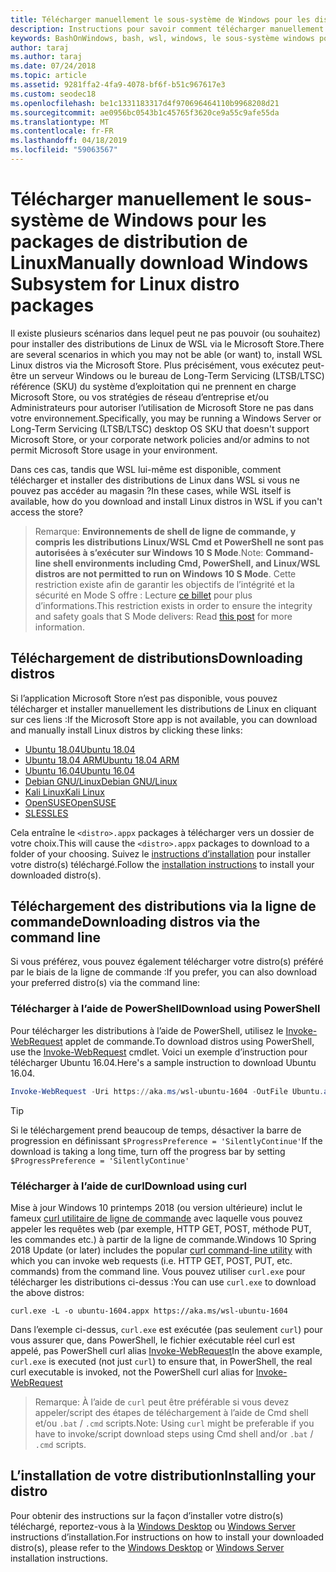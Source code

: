 ```yaml
---
title: Télécharger manuellement le sous-système de Windows pour les distributions de Linux (WSL)
description: Instructions pour savoir comment télécharger manuellement le sous-système de Windows pour les distributions Linux.
keywords: BashOnWindows, bash, wsl, windows, le sous-système windows pour linux, WSL, sous-système windows, distributeur, ubuntu, openSUSE, kali debian, SLES,
author: taraj
ms.author: taraj
ms.date: 07/24/2018
ms.topic: article
ms.assetid: 9281ffa2-4fa9-4078-bf6f-b51c967617e3
ms.custom: seodec18
ms.openlocfilehash: be1c1331183317d4f970696464110b9968208d21
ms.sourcegitcommit: ae0956bc0543b1c45765f3620ce9a55c9afe55da
ms.translationtype: MT
ms.contentlocale: fr-FR
ms.lasthandoff: 04/18/2019
ms.locfileid: "59063567"
---
```

# <a name="manually-download-windows-subsystem-for-linux-distro-packages"></a><span data-ttu-id="e7dc8-104">Télécharger manuellement le sous-système de Windows pour les packages de distribution de Linux</span><span class="sxs-lookup"><span data-stu-id="e7dc8-104">Manually download Windows Subsystem for Linux distro packages</span></span>

<span data-ttu-id="e7dc8-105">Il existe plusieurs scénarios dans lequel peut ne pas pouvoir (ou souhaitez) pour installer des distributions de Linux de WSL via le Microsoft Store.</span><span class="sxs-lookup"><span data-stu-id="e7dc8-105">There are several scenarios in which you may not be able (or want) to, install WSL Linux distros via the Microsoft Store.</span></span> <span data-ttu-id="e7dc8-106">Plus précisément, vous exécutez peut-être un serveur Windows ou le bureau de Long-Term Servicing (LTSB/LTSC) référence (SKU) du système d’exploitation qui ne prennent en charge Microsoft Store, ou vos stratégies de réseau d’entreprise et/ou Administrateurs pour autoriser l’utilisation de Microsoft Store ne pas dans votre environnement.</span><span class="sxs-lookup"><span data-stu-id="e7dc8-106">Specifically, you may be running a Windows Server or Long-Term Servicing (LTSB/LTSC) desktop OS SKU that doesn't support Microsoft Store, or your corporate network policies and/or admins to not permit Microsoft Store usage in your environment.</span></span>

<span data-ttu-id="e7dc8-107">Dans ces cas, tandis que WSL lui-même est disponible, comment télécharger et installer des distributions de Linux dans WSL si vous ne pouvez pas accéder au magasin ?</span><span class="sxs-lookup"><span data-stu-id="e7dc8-107">In these cases, while WSL itself is available, how do you download and install Linux distros in WSL if you can't access the store?</span></span>

> <span data-ttu-id="e7dc8-108">Remarque: **Environnements de shell de ligne de commande, y compris les distributions Linux/WSL Cmd et PowerShell ne sont pas autorisées à s’exécuter sur Windows 10 S Mode**.</span><span class="sxs-lookup"><span data-stu-id="e7dc8-108">Note: **Command-line shell environments including Cmd, PowerShell, and Linux/WSL distros are not permitted to run on Windows 10 S Mode**.</span></span> <span data-ttu-id="e7dc8-109">Cette restriction existe afin de garantir les objectifs de l’intégrité et la sécurité en Mode S offre : Lecture [ce billet](https://blogs.msdn.microsoft.com/commandline/2017/05/18/will-linux-distros-run-on-windows-10-s/) pour plus d’informations.</span><span class="sxs-lookup"><span data-stu-id="e7dc8-109">This restriction exists in order to ensure the integrity and safety goals that S Mode delivers: Read [this post](https://blogs.msdn.microsoft.com/commandline/2017/05/18/will-linux-distros-run-on-windows-10-s/) for more information.</span></span>

## <a name="downloading-distros"></a><span data-ttu-id="e7dc8-110">Téléchargement de distributions</span><span class="sxs-lookup"><span data-stu-id="e7dc8-110">Downloading distros</span></span>

<span data-ttu-id="e7dc8-111">Si l’application Microsoft Store n’est pas disponible, vous pouvez télécharger et installer manuellement les distributions de Linux en cliquant sur ces liens :</span><span class="sxs-lookup"><span data-stu-id="e7dc8-111">If the Microsoft Store app is not available, you can download and manually install Linux distros by clicking these links:</span></span>
* [<span data-ttu-id="e7dc8-112">Ubuntu 18.04</span><span class="sxs-lookup"><span data-stu-id="e7dc8-112">Ubuntu 18.04</span></span>](https://aka.ms/wsl-ubuntu-1804)
* [<span data-ttu-id="e7dc8-113">Ubuntu 18.04 ARM</span><span class="sxs-lookup"><span data-stu-id="e7dc8-113">Ubuntu 18.04 ARM</span></span>](https://aka.ms/wsl-ubuntu-1804-arm)
* [<span data-ttu-id="e7dc8-114">Ubuntu 16.04</span><span class="sxs-lookup"><span data-stu-id="e7dc8-114">Ubuntu 16.04</span></span>](https://aka.ms/wsl-ubuntu-1604)
* [<span data-ttu-id="e7dc8-115">Debian GNU/Linux</span><span class="sxs-lookup"><span data-stu-id="e7dc8-115">Debian GNU/Linux</span></span>](https://aka.ms/wsl-debian-gnulinux)
* [<span data-ttu-id="e7dc8-116">Kali Linux</span><span class="sxs-lookup"><span data-stu-id="e7dc8-116">Kali Linux</span></span>](https://aka.ms/wsl-kali-linux)
* [<span data-ttu-id="e7dc8-117">OpenSUSE</span><span class="sxs-lookup"><span data-stu-id="e7dc8-117">OpenSUSE</span></span>](https://aka.ms/wsl-opensuse-42)
* [<span data-ttu-id="e7dc8-118">SLES</span><span class="sxs-lookup"><span data-stu-id="e7dc8-118">SLES</span></span>](https://aka.ms/wsl-sles-12)

<span data-ttu-id="e7dc8-119">Cela entraîne le `<distro>.appx` packages à télécharger vers un dossier de votre choix.</span><span class="sxs-lookup"><span data-stu-id="e7dc8-119">This will cause the `<distro>.appx` packages to download to a folder of your choosing.</span></span> <span data-ttu-id="e7dc8-120">Suivez le [instructions d’installation](#installing-your-distro) pour installer votre distro(s) téléchargé.</span><span class="sxs-lookup"><span data-stu-id="e7dc8-120">Follow the [installation instructions](#installing-your-distro) to install your downloaded distro(s).</span></span>

## <a name="downloading-distros-via-the-command-line"></a><span data-ttu-id="e7dc8-121">Téléchargement des distributions via la ligne de commande</span><span class="sxs-lookup"><span data-stu-id="e7dc8-121">Downloading distros via the command line</span></span>
<span data-ttu-id="e7dc8-122">Si vous préférez, vous pouvez également télécharger votre distro(s) préféré par le biais de la ligne de commande :</span><span class="sxs-lookup"><span data-stu-id="e7dc8-122">If you prefer, you can also download your preferred distro(s) via the command line:</span></span>

 ### <a name="download-using-powershell"></a><span data-ttu-id="e7dc8-123">Télécharger à l’aide de PowerShell</span><span class="sxs-lookup"><span data-stu-id="e7dc8-123">Download using PowerShell</span></span>
 <span data-ttu-id="e7dc8-124">Pour télécharger les distributions à l’aide de PowerShell, utilisez le [Invoke-WebRequest](https://msdn.microsoft.com/powershell/reference/5.1/microsoft.powershell.utility/invoke-webrequest) applet de commande.</span><span class="sxs-lookup"><span data-stu-id="e7dc8-124">To download distros using PowerShell, use the [Invoke-WebRequest](https://msdn.microsoft.com/powershell/reference/5.1/microsoft.powershell.utility/invoke-webrequest) cmdlet.</span></span> <span data-ttu-id="e7dc8-125">Voici un exemple d’instruction pour télécharger Ubuntu 16.04.</span><span class="sxs-lookup"><span data-stu-id="e7dc8-125">Here's a sample instruction to download Ubuntu 16.04.</span></span>

```powershell
Invoke-WebRequest -Uri https://aka.ms/wsl-ubuntu-1604 -OutFile Ubuntu.appx -UseBasicParsing
```

> [!TIP]
> <span data-ttu-id="e7dc8-126">Si le téléchargement prend beaucoup de temps, désactiver la barre de progression en définissant `$ProgressPreference = 'SilentlyContinue'`</span><span class="sxs-lookup"><span data-stu-id="e7dc8-126">If the download is taking a long time, turn off the progress bar by setting `$ProgressPreference = 'SilentlyContinue'`</span></span>

### <a name="download-using-curl"></a><span data-ttu-id="e7dc8-127">Télécharger à l’aide de curl</span><span class="sxs-lookup"><span data-stu-id="e7dc8-127">Download using curl</span></span>
<span data-ttu-id="e7dc8-128">Mise à jour Windows 10 printemps 2018 (ou version ultérieure) inclut le fameux [curl utilitaire de ligne de commande](https://curl.haxx.se/) avec laquelle vous pouvez appeler les requêtes web (par exemple, HTTP GET, POST, méthode PUT, les commandes etc.) à partir de la ligne de commande.</span><span class="sxs-lookup"><span data-stu-id="e7dc8-128">Windows 10 Spring 2018 Update (or later) includes the popular [curl command-line utility](https://curl.haxx.se/) with which you can invoke web requests (i.e. HTTP GET, POST, PUT, etc. commands) from the command line.</span></span> <span data-ttu-id="e7dc8-129">Vous pouvez utiliser `curl.exe` pour télécharger les distributions ci-dessus :</span><span class="sxs-lookup"><span data-stu-id="e7dc8-129">You can use `curl.exe` to download the above distros:</span></span>

```console
curl.exe -L -o ubuntu-1604.appx https://aka.ms/wsl-ubuntu-1604
```

<span data-ttu-id="e7dc8-130">Dans l’exemple ci-dessus, `curl.exe` est exécutée (pas seulement `curl`) pour vous assurer que, dans PowerShell, le fichier exécutable réel curl est appelé, pas PowerShell curl alias [Invoke-WebRequest](https://docs.microsoft.com/en-us/powershell/module/microsoft.powershell.utility/invoke-webrequest?view=powershell-6)</span><span class="sxs-lookup"><span data-stu-id="e7dc8-130">In the above example, `curl.exe` is executed (not just `curl`) to ensure that, in PowerShell, the real curl executable is invoked, not the PowerShell curl alias for [Invoke-WebRequest](https://docs.microsoft.com/en-us/powershell/module/microsoft.powershell.utility/invoke-webrequest?view=powershell-6)</span></span>

> <span data-ttu-id="e7dc8-131">Remarque: À l’aide de `curl` peut être préférable si vous devez appeler/script des étapes de téléchargement à l’aide de Cmd shell et/ou `.bat`  /  `.cmd` scripts.</span><span class="sxs-lookup"><span data-stu-id="e7dc8-131">Note: Using `curl` might be preferable if you have to invoke/script download steps using Cmd shell and/or `.bat` / `.cmd` scripts.</span></span>

## <a name="installing-your-distro"></a><span data-ttu-id="e7dc8-132">L’installation de votre distribution</span><span class="sxs-lookup"><span data-stu-id="e7dc8-132">Installing your distro</span></span>
<span data-ttu-id="e7dc8-133">Pour obtenir des instructions sur la façon d’installer votre distro(s) téléchargé, reportez-vous à la [Windows Desktop](install-win10.md) ou [Windows Server](install-on-server.md) instructions d’installation.</span><span class="sxs-lookup"><span data-stu-id="e7dc8-133">For instructions on how to install your downloaded distro(s), please refer to the [Windows Desktop](install-win10.md) or [Windows Server](install-on-server.md) installation instructions.</span></span>
